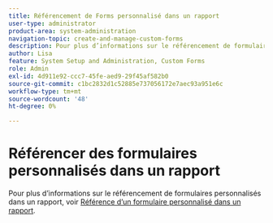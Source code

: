 ```yaml
---
title: Référencement de Forms personnalisé dans un rapport
user-type: administrator
product-area: system-administration
navigation-topic: create-and-manage-custom-forms
description: Pour plus d’informations sur le référencement de formulaires personnalisés dans un rapport, reportez-vous à l’article "Référence d’un formulaire personnalisé dans un rapport".
author: Lisa
feature: System Setup and Administration, Custom Forms
role: Admin
exl-id: 4d911e92-ccc7-45fe-aed9-29f45af582b0
source-git-commit: c1bc2832d1c52885e737056172e7aec93a951e6c
workflow-type: tm+mt
source-wordcount: '48'
ht-degree: 0%

---
```


# Référencer des formulaires personnalisés dans un rapport

Pour plus d’informations sur le référencement de formulaires personnalisés dans un rapport, voir [Référence d’un formulaire personnalisé dans un rapport](../../../reports-and-dashboards/reports/creating-and-managing-reports/reference-custom-form-report.md).
